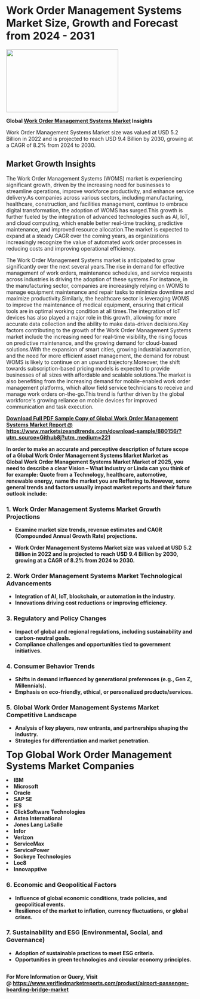 <H1>Work Order Management Systems Market Size, Growth and Forecast from 2024 - 2031</H1><img class="aligncenter size-medium wp-image-584254" src="https://thirdeyenews.in/wp-content/uploads/2024/09/Global-Market-Research-300x168.jpeg" alt="" width="300" height="168" /><p><strong>Global&nbsp;<a href="https://www.marketsizeandtrends.com/download-sample/880156/?utm_source=Github8j?utm_medium=221">Work Order Management Systems Market</a> Insights</strong></p><p>Work Order Management Systems Market size was valued at USD 5.2 Billion in 2022 and is projected to reach USD 9.4 Billion by 2030, growing at a CAGR of 8.2% from 2024 to 2030.</p><p><h2>Market Growth Insights</h2> <p>The Work Order Management Systems (WOMS) market is experiencing significant growth, driven by the increasing need for businesses to streamline operations, improve workforce productivity, and enhance service delivery.As companies across various sectors, including manufacturing, healthcare, construction, and facilities management, continue to embrace digital transformation, the adoption of WOMS has surged.This growth is further fueled by the integration of advanced technologies such as AI, IoT, and cloud computing, which enable better real-time tracking, predictive maintenance, and improved resource allocation.The market is expected to expand at a steady CAGR over the coming years, as organizations increasingly recognize the value of automated work order processes in reducing costs and improving operational efficiency.</p> <p><strong><a href="#"></a></strong></p> <p>The Work Order Management Systems market is anticipated to grow significantly over the next several years.The rise in demand for effective management of work orders, maintenance schedules, and service requests across industries is driving the adoption of these systems.For instance, in the manufacturing sector, companies are increasingly relying on WOMS to manage equipment maintenance and repair tasks to minimize downtime and maximize productivity.Similarly, the healthcare sector is leveraging WOMS to improve the maintenance of medical equipment, ensuring that critical tools are in optimal working condition at all times.The integration of IoT devices has also played a major role in this growth, allowing for more accurate data collection and the ability to make data-driven decisions.Key factors contributing to the growth of the Work Order Management Systems market include the increasing need for real-time visibility, the rising focus on predictive maintenance, and the growing demand for cloud-based solutions.With the expansion of smart cities, growing industrial automation, and the need for more efficient asset management, the demand for robust WOMS is likely to continue on an upward trajectory.Moreover, the shift towards subscription-based pricing models is expected to provide businesses of all sizes with affordable and scalable solutions.The market is also benefiting from the increasing demand for mobile-enabled work order management platforms, which allow field service technicians to receive and manage work orders on-the-go.This trend is further driven by the global workforce's growing reliance on mobile devices for improved communication and task execution.<p><strong><a href="#"></p><p><span class=""><strong>Download Full PDF Sample Copy of Global Work Order Management Systems Market Report</strong> @ <a href="https://www.marketsizeandtrends.com/download-sample/880156/?utm_source=Github8j?utm_medium=221" target="_blank">https://www.marketsizeandtrends.com/download-sample/880156/?utm_source=Github8j?utm_medium=221</a></span></p><p>In order to make an accurate and perceptive description of future scope of a Global&nbsp;Work Order Management Systems Market Market as Global&nbsp;Work Order Management Systems Market Market of 2025, you need to describe a clear Vision &ndash; What Industry or Linda can you think of for example: Quote from a Technology, healthcare, automotive, renewable energy, name the market you are Reffering to.However, some general trends and factors usually impact market reports and their future outlook include:</p><h3>1.&nbsp;<strong>Work Order Management Systems Market Growth Projections</strong></h3><ul><li>Examine market size trends, revenue estimates and CAGR (Compounded Annual Growth Rate) projections.</li><li><p>Work Order Management Systems Market size was valued at USD 5.2 Billion in 2022 and is projected to reach USD 9.4 Billion by 2030, growing at a CAGR of 8.2% from 2024 to 2030.</p></li></ul><h3>2.&nbsp;<strong>Work Order Management Systems Market Technological Advancements</strong></h3><ul><li>Integration of AI, IoT, blockchain, or automation in the industry.</li><li>Innovations driving cost reductions or improving efficiency.</li></ul><h3>3.&nbsp;<strong>Regulatory and Policy Changes</strong></h3><ul><li>Impact of global and regional regulations, including sustainability and carbon-neutral goals.</li><li>Compliance challenges and opportunities tied to government initiatives.</li></ul><h3>4.&nbsp;<strong>Consumer Behavior Trends</strong></h3><ul><li>Shifts in demand influenced by generational preferences (e.g., Gen Z, Millennials).</li><li>Emphasis on eco-friendly, ethical, or personalized products/services.</li></ul><h3>5.&nbsp;<strong>Global Work Order Management Systems Market Competitive Landscape</strong></h3><ul><li>Analysis of key players, new entrants, and partnerships shaping the industry.</li><li>Strategies for differentiation and market penetration.</li></ul><p data-pm-slice="1 1 []"><span style="color: inherit; font-family: inherit; font-size: 25px;">Top Global Work Order Management Systems Market Companies</span></p><div class="" data-test-id=""><p><li>IBM</li><li> Microsoft</li><li> Oracle</li><li> SAP SE</li><li> IFS</li><li> ClickSoftware Technologies</li><li> Astea International</li><li> Jones Lang LaSalle</li><li> Infor</li><li> Verizon</li><li> ServiceMax</li><li> ServicePower</li><li> Sockeye Technologies</li><li> Loc8</li><li> Innovapptive</li></p></div><h3>6.&nbsp;<strong>Economic and Geopolitical Factors</strong></h3><ul><li>Influence of global economic conditions, trade policies, and geopolitical events.</li><li>Resilience of the market to inflation, currency fluctuations, or global crises.</li></ul><h3>7.&nbsp;<strong>Sustainability and ESG (Environmental, Social, and Governance)</strong></h3><ul><li>Adoption of sustainable practices to meet ESG criteria.</li><li>Opportunities in green technologies and circular economy principles.</li></ul><h2><strong style="font-size: 14px;">For More Information or Query, Visit @&nbsp;</strong><a style="background-color: #ffffff; font-size: 14px;" href="https://www.marketsizeandtrends.com/report/work-order-management-systems-market/" target="_blank">https://www.verifiedmarketreports.com/product/airport-passenger-boarding-bridge-market</a></h2>